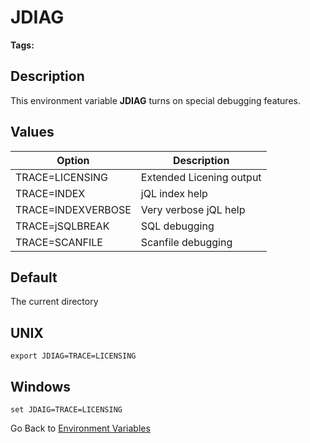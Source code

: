 # JDIAG

<PageHeader />

**Tags:**
<badge text='jdirectories' vertical='middle' />
<badge text='environment variables' vertical='middle' />

## Description

This environment variable **JDIAG** turns on special debugging features.

## Values

| Option             | Description                                      |
| ---------------    | ------------------------------------------------ |
| TRACE=LICENSING    | Extended Licening output                         |
| TRACE=INDEX        | jQL index help                                   |
| TRACE=INDEXVERBOSE | Very verbose jQL help                            |
| TRACE=jSQLBREAK    | SQL debugging                                    |
| TRACE=SCANFILE     | Scanfile debugging                               |

## Default

The current directory

## UNIX

```
export JDIAG=TRACE=LICENSING
```

## Windows

```
set JDAIG=TRACE=LICENSING
```

Go Back to [Environment Variables](./../README.md)

<PageFooter />
